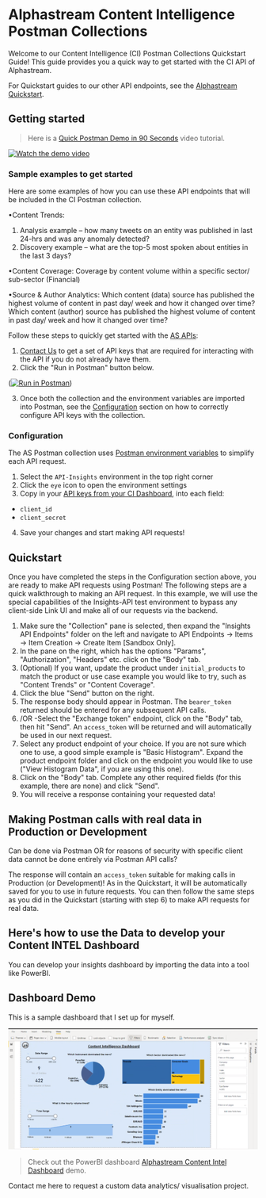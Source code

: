 # Alphastream Content Intelligence Postman Collections

Welcome to our Content Intelligence (CI) Postman Collections Quickstart Guide! This guide provides you a quick way to get started with the CI API of Alphastream.

For Quickstart guides to our other API endpoints, see the [Alphastream Quickstart](https://github.com/alphastream/quickstart).

## Getting started

> Here is a [Quick Postman Demo in 90 Seconds](https://www.loom.com/share/772dcb7ca7864c5caf9540497f7bde6d) video tutorial.

[![Watch the demo video](https://github.com/raj-alphastream/postman1/blob/af3c6d6aa11f7eae997abdcb8d376c52cadae54d/images/Postman-demo-img.png)](https://www.loom.com/share/772dcb7ca7864c5caf9540497f7bde6d)


### Sample examples to get started

Here are some examples of how you can use these API endpoints that will be included in the CI Postman collection. 

•Content Trends:
 1. Analysis example – how many tweets on an entity was published in last 24-hrs and was any anomaly detected? 
 2. Discovery example – what are the top-5 most spoken about entities in the last 3 days? 
 
•Content Coverage:
Coverage by content volume within a specific sector/ sub-sector (Financial)

•Source & Author Analytics:
Which content (data) source has published the highest volume of content in past day/ week and how it changed over time?
Which content (author) source has published the highest volume of content in past day/ week and how it changed over time?

Follow these steps to quickly get started with the [AS APIs](https://api-docs.alphastream.io/):

1. [Contact Us](https://alphastream.io/contact/) to get a set of API keys that are required for interacting with the API if you do not already have them.
2. Click the "Run in Postman" button below.



([![Run in Postman](https://run.pstmn.io/button.svg)](https://web.postman.co/network/import?collection=16904982-d2ecc9ee-6281-45a6-bb3f-1d82b891ec4e-U16jPSJe&referrer=https%3A%2F%2Fapi-docs.alphastream.io%2F%23237262a9-e85b-4398-a491-e34efe126a84&versionTag=latest&environment=10022312-614ac5be-ff90-40d8-bd62-b963270eaa36-U16jPSJe&traceId=undefined))

3. Once both the collection and the environment variables are imported into Postman, see the [Configuration](https://github.com/postman#configuration) section on how to correctly configure API keys with the collection.

### Configuration

The AS Postman collection uses [Postman environment variables](https://learning.getpostman.com/docs/postman/environments_and_globals/intro_to_environments_and_globals/) to simplify each API request.


1. Select the `API-Insights` environment in the top right corner
2. Click the `eye` icon to open the environment settings
3. Copy in your [API keys from your CI Dashboard](https://dashboard.alphastream.io/account/keys), into each field:

- `client_id`
- `client_secret`

4. Save your changes and start making API requests!

## Quickstart

Once you have completed the steps in the Configuration section above, you are ready to make API requests using Postman! The following steps are a quick walkthrough to making an API request. In this example, we will use the special capabilities of the Insights-API test environment to bypass any client-side Link UI and make all of our requests via the backend.

1. Make sure the "Collection" pane is selected, then expand the "Insights API Endpoints" folder on the left and navigate to API Endpoints -> Items -> Item Creation -> Create Item [Sandbox Only].
2. In the pane on the right, which has the options "Params", "Authorization", "Headers" etc. click on the "Body" tab.
3. (Optional) If you want, update the product under `initial_products` to match the product or use case example you would like to try, such as "Content Trends" or "Content Coverage".
4. Click the blue "Send" button on the right.
5. The response body should appear in Postman. The `bearer_token` returned should be entered for any subsequent API calls.
6. /OR -Select the "Exchange token" endpoint, click on the "Body" tab, then hit "Send". An `access_token` will be returned and will automatically be used in our next request.
7. Select any product endpoint of your choice. If you are not sure which one to use, a good simple example is "Basic Histogram". Expand the product endpoint folder and click on the endpoint you would like to use ("View Histogram Data", if you are using this one).
8. Click on the "Body" tab. Complete any other required fields (for this example, there are none) and click "Send".
9. You will receive a response containing your requested data!

## Making Postman calls with real data in Production or Development

Can be done via Postman OR for reasons of security with specific client data cannot be done entirely via Postman API calls? 

The response will contain an `access_token` suitable for making calls in Production (or Development)! As in the Quickstart, it will be automatically saved for you to use in future requests. You can then follow the same steps as you did in the Quickstart (starting with step 6) to make API requests for real data.


## Here's how to use the Data to develop your Content INTEL Dashboard

You can develop your insights dashboard by importing the data into a tool like PowerBI. 

## Dashboard Demo

This is a sample dashboard that I set up for myself.

[![Watch the demo video](https://github.com/raj-alphastream/alpha-content-intelligence/blob/461789cca944d4e5ceefe4168d5764e1bc39c785/images/PowerBI-content-dashboard.png)](https://www.loom.com/share/a6dfccb3303741209d47386528e4307f)
 
 > Check out the PowerBI dashboard [Alphastream Content Intel Dashboard](https://www.loom.com/share/a6dfccb3303741209d47386528e4307f) demo. 




Contact me here to request a custom data analytics/ visualisation project. 


